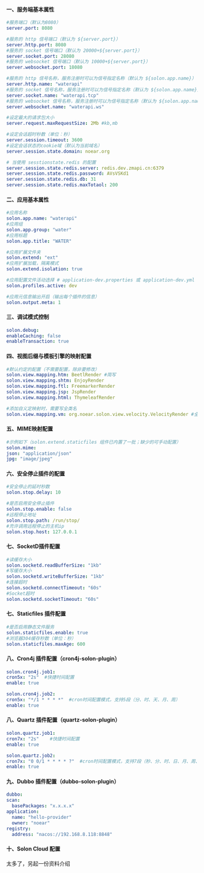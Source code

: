 
#### 一、服务端基本属性

  ```yaml
#服务端口（默认为8080）
server.port: 8080

#服务的 http 信号端口（默认为 ${server.port}）
server.http.port: 8080
#服务的 socket 信号端口（默认为 20000+${server.port}）
server.socket.port: 28080
#服务的 websocket 信号端口（默认为 10000+${server.port}）
server.websocket.port: 18080

#服务的 http 信号名称，服务注册时可以为信号指定名称（默认为 ${solon.app.name}）
server.http.name: "waterapi"
#服务的 socket 信号名称，服务注册时可以为信号指定名称（默认为 ${solon.app.name}）
server.socket.name: "waterapi.tcp"
#服务的 websocket 信号名称，服务注册时可以为信号指定名称（默认为 ${solon.app.name}）
server.websocket.name: "waterapi.ws"

#设定最大的请求包大小
server.request.maxRequestSize: 2Mb #kb,mb

#设定会话超时秒数（单位：秒）
server.session.timeout: 3600
#设定会话状态的cookie域（默认为当前域名）
server.session.state.domain: noear.org

# 当使用 sesstionstate.redis 的配置
server.session.state.redis.server: redis.dev.zmapi.cn:6379
server.session.state.redis.password: AVsVSKd1
server.session.state.redis.db: 31
server.session.state.redis.maxTotaol: 200
  ```

  #### 二、应用基本属性

  ```yaml
#应用名称
solon.app.name: "waterapi"
#应用组
solon.app.group: "water"
#应用标题
solon.app.title: "WATER"

#应用扩展文件夹
solon.extend: "ext"
#应用扩展加载，隔离模式
solon.extend.isolation: true

#应用配置文件活动选择 # application-dev.properties 或 application-dev.yml
solon.profiles.active: dev

#应用元信息输出开启（输出每个插件的信息）
solon.output.meta: 1
  ```

  #### 三、调试模式控制
  ```yaml
solon.debug:
  enableCaching: false
  enableTransaction: true
  ```

  #### 四、视图后缀与模板引擎的映射配置
  ```yaml
#默认约定的配置（不需要配置，除非要修改）
solon.view.mapping.htm: BeetlRender #简写
solon.view.mapping.shtm: EnjoyRender
solon.view.mapping.ftl: FreemarkerRender
solon.view.mapping.jsp: JspRender
solon.view.mapping.html: ThymeleafRender

#添加自义定映射时，需要写全类名
solon.view.mapping.vm: org.noear.solon.view.velocity.VelocityRender #全名（一般用简写）
  ```

  #### 五、MIME映射配置
  ```yaml
#示例如下（solon.extend.staticfiles 组件已内置了一批；缺少的可手动配置）
solon.mime:
  json: "application/json"
  jpg: "image/jpeg"
  ```

  #### 六、安全停止插件的配置
  ```yaml
#安全停止的延时秒数
solon.stop.delay: 10

#是否启用安全停止插件
solon.stop.enable: false
#远程停止地址
solon.stop.path: /run/stop/
#充许调用远程停止的主机ip
solon.stop.host: 127.0.0.1
  ```

  #### 七、SocketD插件配置
  ```yaml
#读缓存大小
solon.socketd.readBufferSize: "1kb"
#写缓存大小
solon.socketd.writeBufferSize: "1kb"
#连接超时
solon.socketd.connectTimeout: "60s"
#Socket超时
solon.socketd.socketTimeout: "60s"
  ```

  #### 七、Staticfiles 插件配置
  ```yaml
#是否启用静态文件服务
solon.staticfiles.enable: true
#浏览器304缓存秒数（单位：秒）
solon.staticfiles.maxAge: 600
  ```

  #### 八、Cron4j 插件配置（cron4j-solon-plugin）

  ```yaml
solon.cron4j.job1:
  cron5x: "2s"  #快捷时间配置
  enable: true

solon.cron4j.job2:
  cron5x: "*/1 * * * *"  #cron时间配置模式，支持5段（分、时、天、月、周）
  enable: true
  ```

  #### 八、Quartz 插件配置（quartz-solon-plugin）

  ```yaml
solon.quartz.job1:
  cron7x: "2s"    #快捷时间配置
  enable: true

solon.quartz.job2:
  cron7x: "0 0/1 * * * * ?"  #cron时间配置模式，支持7段（秒、分、时、日、月、周、年）
  enable: true
  ```

  #### 九、Dubbo 插件配置（dubbo-solon-plugin）

  ```yaml
dubbo:
  scan:
    basePackages: "x.x.x.x"
  application:
    name: "hello-provider"
    owner: "noear"
  registry:
    address: "nacos://192.168.8.118:8848"
  ```

  #### 十、Solon Cloud 配置

  太多了，另起一份资料介绍




